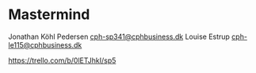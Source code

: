 # Mastermind 
Jonathan Köhl Pedersen cph-sp341@cphbusiness.dk
Louise Estrup cph-le115@cphbusiness.dk

https://trello.com/b/0lETJhkI/sp5
